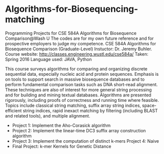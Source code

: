 # Algorithms-for-Biosequencing-matching
Programming Projects for CSE 584A Algorithms for Biosequence Comparison@Wash U
The codes are for my own future reference and for prospective employers to judge my competence.
CSE 584A Algorithms for Biosequence Comparison (Graduate-Level)
Instuctor: Dr. Jeremy Buhler.
Course website: http://classes.engineering.wustl.edu/cse584a/ 
Taken: Spring 2016
Language used: JAVA, Python

This course surveys algorithms for comparing and organizing discrete sequential data, especially nucleic acid and protein sequences. Emphasis is on tools to support search in massive biosequence databases and to perform fundamental comparison tasks such as DNA short-read alignment. These techniques are also of interest for more general string processing and for building and mining textual databases. Algorithms are presented rigorously, including proofs of correctness and running time where feasible. Topics include classical string matching, suffix array string indices, space-efficient string indices, rapid inexact matching by filtering (including BLAST and related tools), and multiple alignment. 

* Project 1:  Implement the Aho-Corasick algorithm
* Project 2: Implement the linear-time DC3 suffix array construction algorithm
*	Project 3: Implement the computation of distinct k-mers Project 4: Naive 
*	Final Project: k-mer Kernels for Genetic Distance
